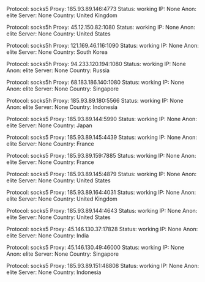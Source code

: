Protocol: socks5
Proxy: 185.93.89.146:4773
Status: working
IP: None
Anon: elite
Server: None
Country: United Kingdom

Protocol: socks5h
Proxy: 45.12.150.82:1080
Status: working
IP: None
Anon: elite
Server: None
Country: United States

Protocol: socks5h
Proxy: 121.169.46.116:1090
Status: working
IP: None
Anon: elite
Server: None
Country: South Korea

Protocol: socks5h
Proxy: 94.233.120.194:1080
Status: working
IP: None
Anon: elite
Server: None
Country: Russia

Protocol: socks5h
Proxy: 68.183.186.140:1080
Status: working
IP: None
Anon: elite
Server: None
Country: Singapore

Protocol: socks5h
Proxy: 185.93.89.180:5566
Status: working
IP: None
Anon: elite
Server: None
Country: Indonesia

Protocol: socks5
Proxy: 185.93.89.144:5990
Status: working
IP: None
Anon: elite
Server: None
Country: Japan

Protocol: socks5
Proxy: 185.93.89.145:4439
Status: working
IP: None
Anon: elite
Server: None
Country: France

Protocol: socks5
Proxy: 185.93.89.159:7885
Status: working
IP: None
Anon: elite
Server: None
Country: France

Protocol: socks5
Proxy: 185.93.89.145:4879
Status: working
IP: None
Anon: elite
Server: None
Country: United States

Protocol: socks5
Proxy: 185.93.89.164:4031
Status: working
IP: None
Anon: elite
Server: None
Country: United Kingdom

Protocol: socks5
Proxy: 185.93.89.144:4643
Status: working
IP: None
Anon: elite
Server: None
Country: United States

Protocol: socks5
Proxy: 45.146.130.37:17828
Status: working
IP: None
Anon: elite
Server: None
Country: India

Protocol: socks5
Proxy: 45.146.130.49:46000
Status: working
IP: None
Anon: elite
Server: None
Country: Singapore

Protocol: socks5
Proxy: 185.93.89.151:48808
Status: working
IP: None
Anon: elite
Server: None
Country: Indonesia

